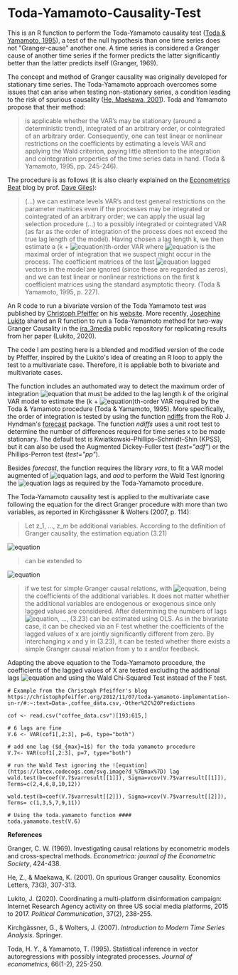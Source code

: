# Toda-Yamamoto-Causality-Test

This is an R function to perform the Toda-Yamamoto causality test ([Toda & Yamamoto, 1995](https://www.sciencedirect.com/science/article/abs/pii/0304407694016168)), a test of the null hypothesis than one time series does not "Granger-cause" another one. A time series is considered a Granger cause of another time series if the former predicts the latter significantly better than the latter predicts itself (Granger, 1969). 

The concept and method of Granger causality was originally developed for stationary time series. The Toda-Yamamoto approach overcomes some issues that can arise when testing non-stationary series, a condition leading to the risk of spurious causality ([He, Maekawa, 2001](https://www.sciencedirect.com/science/article/pii/S0165176501004980)). Toda and Yamamoto propose that their method:

>is applicable whether the VAR’s may be stationary (around a deterministic trend), integrated of an arbitrary order, or cointegrated of an arbitrary order. Consequently, one can test linear or nonlinear restrictions on the coefficients by estimating a levels VAR and applying the Wald criterion, paying little attention to the integration and cointegration properties of the time series data in hand. (Toda & Yamamoto, 1995, pp. 245-246).

The procedure is as follows (it is also clearly explained on the [Econometrics Beat](https://davegiles.blogspot.com/2011/04/testing-for-granger-causality.html) blog by prof. [Dave Giles](https://davegiles.blogspot.com)):

>(...) we can estimate levels VAR’s and test general restrictions on the parameter matrices even if the processes may be integrated or cointegrated of an arbitrary order; we can apply the usual lag selection procedure (...) to a possibly integrated or cointegrated VAR (as far as the order of integration of the process does not exceed the true lag length of the model). Having chosen a lag length k, we then estimate a (k + ![equation](https://latex.codecogs.com/svg.image?d_%7Bmax%7D))th-order VAR where ![equation](https://latex.codecogs.com/svg.image?d_%7Bmax%7D) is the maximal order of integration that we suspect might occur in the process. The coefficient matrices of the last ![equation](https://latex.codecogs.com/svg.image?d_%7Bmax%7D) lagged vectors in the model are ignored (since these are regarded as zeros), and we can test linear or nonlinear restrictions on the first k coefficient matrices using the standard asymptotic theory. (Toda & Yamamoto, 1995, p. 227).

An R code to run a bivariate version of the Toda Yamamoto test was published by [Christoph Pfeiffer](https://christophpfeiffer.org/) on his [website](https://christophpfeiffer.org/2012/11/07/toda-yamamoto-implementation-in-r/#:~:text=Data-,coffee_data.csv,-Other%2C%20Predictions). 
More recently, [Josephine Lukito](https://github.com/jlukito) shared an R function to run a Toda-Yamamoto method for two-way Granger Causality in the [ira_3media](https://github.com/jlukito/ira_3media/blob/master/final_analysis.md) public repository for replicating results from her paper (Lukito, 2020). 

The code I am posting here is a blended and modified version of the code by Pfeiffer,  inspired by the Lukito's idea of creating an R loop to apply the test to a multivariate case. Therefore, it is appliable both to bivariate and multivariate cases.

The function includes an authomated way to detect the maximum order of integration ![equation](https://latex.codecogs.com/svg.image?d_%7Bmax%7D) that must be added to the lag length *k* of the original VAR model to estimate the (k + ![equation](https://latex.codecogs.com/svg.image?d_%7Bmax%7D))th-order VAR required by the Toda & Yamamoto procedure (Toda & Yamamoto, 1995). More specifically, the order of integration is tested by using the function [ndiffs](https://search.r-project.org/CRAN/refmans/forecast/html/ndiffs.html) from the Rob J. Hyndman's [forecast](https://cran.r-project.org/web/packages/forecast/index.html) package. The function *ndiffs* uses a unit root test to determine the number of differences required for time series x to be made stationary. The default test is Kwiatkowski–Phillips–Schmidt–Shin (KPSS), but it can also be used the Augmented Dickey-Fuller test (*test="adf"*) or the Phillips-Perron test (*test="pp"*). 

Besides *forecast*, the function requires the library *vars*, to fit a VAR model augmented of ![equation](https://latex.codecogs.com/svg.image?d_%7Bmax%7D) lags, and *aod* to perform the Wald Test ignoring the ![equation](https://latex.codecogs.com/svg.image?d_%7Bmax%7D) lags as required by the Toda-Yamamoto procedure.

The Toda-Yamamoto causality test is applied to the multivariate case following the equation for the direct Granger procedure with more than two variables, as reported in Kirchgässner & Wolters (2007, p. 114):

>Let z_1, ..., z_m be additional variables. According to the definition of Granger causality, the estimation equation (3.21) 

![equation](https://latex.codecogs.com/svg.image?%5Clarge%20(3.21)%20%5Cspace%20y_t%20=%20%5Calpha_0%20&plus;%20%5Csum_%7Bk=1%7D%5E%7Bk_1%7D%20%5Calpha_%7B11%7D%5Ek%20y_%7Bt-k%7D%20&plus;%20%5Csum_%7Bk=1%7D%5E%7Bk_2%7D%20%5Calpha_%7B12%7D%5Ek%20x_%7Bt-k%7D%20&plus;%20u_t)

>can be extended to

![equation](https://latex.codecogs.com/svg.image?%5Clarge%20(3.23)%20%5Cspace%20%20y_t%20=%20%5Calpha_0%20&plus;%20%5Csum_%7Bk=1%7D%5E%7Bk_1%7D%20%5Calpha_%7B11%7D%5Ek%20y_%7Bt-k%7D%20&plus;%20%5Csum_%7Bk=1%7D%5E%7Bk_2%7D%20%5Calpha_%7B12%7D%5Ek%20x_%7Bt-k%7D%20&plus;%20%5Csum_%7Bj=1%7D%5E%7Bm%7D%20%5Csum_%7Bk=1%7D%5E%7Bk_%7Bj&plus;2%7D%7D%20%5Cbeta_j%5Ek%20z_%7Bj,t-k%7D%20&plus;%20u_t,)

>if we test for simple Granger causal relations, with ![equation](https://latex.codecogs.com/svg.image?%5Cbeta_j%5Ek,%20k=1,%20...,%20k_%7Bj&plus;2%7D,%20j=1,%20...,%20m), being the coefficients of the additional variables. It does not matter whether the additional variables are endogenous or exogenous since only lagged values are considered. After determining the numbers of lags ![equation](https://latex.codecogs.com/svg.image?k_1,%20k_2,%20k_3), ..., (3.23) can be estimated using OLS. As in the bivariate case, it can be checked via an F test whether the coefficients of the lagged values of x are jointly significantly different from zero. By interchanging x and y in (3.23), it can be tested whether there exists a simple Granger causal relation from y to x and/or feedback.

Adapting the above equation to the Toda-Yamamoto procedure, the coefficients of the lagged values of X are tested excluding the additional lags ![equation](https://latex.codecogs.com/svg.image?d_%7Bmax%7D) and using the Wald Chi-Squared Test instead of the F test.

```{r}
# Example from the Christoph Pfeiffer's blog
https://christophpfeiffer.org/2012/11/07/toda-yamamoto-implementation-in-r/#:~:text=Data-,coffee_data.csv,-Other%2C%20Predictions

cof <- read.csv("coffee_data.csv")[193:615,]

# 6 lags are fine
V.6 <- VAR(cof1[,2:3], p=6, type="both")

# add one lag ($d_{max}=1$) for the toda yamamoto procedure
V.7<- VAR(cof1[,2:3], p=7, type="both")

# run the Wald Test ignoring the ![equation](https://latex.codecogs.com/svg.image?d_%7Bmax%7D) lag
wald.test(b=coef(V.7$varresult[[1]]), Sigma=vcov(V.7$varresult[[1]]), Terms=c(2,4,6,8,10,12))

wald.test(b=coef(V.7$varresult[[2]]), Sigma=vcov(V.7$varresult[[2]]), Terms= c(1,3,5,7,9,11))

# Using the toda.yamamoto function ####
toda.yamamoto.test(V.6)
```


**References**

Granger, C. W. (1969). Investigating causal relations by econometric models and cross-spectral methods. *Econometrica: journal of the Econometric Society*, 424-438.

He, Z., & Maekawa, K. (2001). On spurious Granger causality. Economics Letters, 73(3), 307-313.

Lukito, J. (2020). Coordinating a multi-platform disinformation campaign: Internet Research Agency activity on three US social media platforms, 2015 to 2017. *Political Communication*, 37(2), 238-255.

Kirchgässner, G., & Wolters, J. (2007). *Introduction to Modern Time Series Analysis*. Springer.

Toda, H. Y., & Yamamoto, T. (1995). Statistical inference in vector autoregressions with possibly integrated processes. *Journal of econometrics*, 66(1-2), 225-250.
